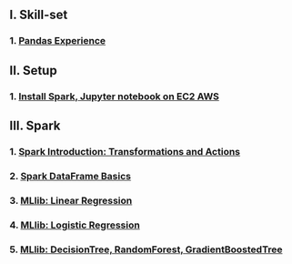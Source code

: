 ## I. Skill-set  
### 1. [Pandas Experience](https://github.com/tuantla80/Big-data-analytics/blob/master/pandas%20cheatsheet.ipynb)  

## II. Setup  
### 1. [Install Spark, Jupyter notebook on EC2 AWS](https://github.com/tuantla80/Big-data-analytics/blob/master/Install%20Spark%20on%20EC2%20AWS.md)  
## III. Spark  
### 1. [Spark Introduction: Transformations and Actions](https://github.com/tuantla80/Big-Data-with-Spark-and-Python/blob/master/Spark%20introduction%20-%20Transformations%20and%20Actions.ipynb)  
### 2. [Spark DataFrame Basics](https://github.com/tuantla80/Big-Data-with-Spark-and-Python/blob/master/Spark_DataFrame_Basics.ipynb)  
### 3. [MLlib: Linear Regression](https://github.com/tuantla80/Big-Data-with-Spark-and-Python/blob/master/MLlib_Linear_Regression.ipynb)  
### 4. [MLlib: Logistic Regression](https://github.com/tuantla80/Big-Data-with-Spark-and-Python/blob/master/MLlib_Logistic_Regression.ipynb)  
### 5. [MLlib: DecisionTree, RandomForest, GradientBoostedTree](https://github.com/tuantla80/Big-Data-with-Spark-and-Python/blob/master/MLlib_DecisionTree_RandomForest_GradientBoostedTree.ipynb)
